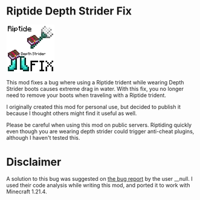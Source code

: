 # Riptide Depth Strider Fix

![Mod icon](src/main/resources/assets/riptide-depth-strider-fix/icon.png)

This mod fixes a bug where using a Riptide trident while wearing Depth Strider boots causes extreme drag in water. With this fix, you no longer need to remove your boots when traveling with a Riptide trident.

I originally created this mod for personal use, but decided to publish it because I thought others might find it useful as well.

Please be careful when using this mod on public servers. Riptiding quickly even though you are wearing depth strider could trigger anti-cheat plugins, although I haven't tested this.

# Disclaimer
A solution to this bug was suggested on [the bug report](https://bugs.mojang.com/browse/MC-136249) by the user __null. I used their code analysis while writing this mod, and ported it to work with Minecraft 1.21.4.
